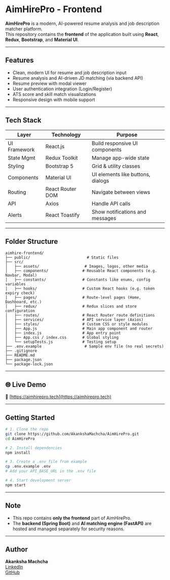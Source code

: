 # AimHirePro - Frontend

**AimHirePro** is a modern, AI-powered resume analysis and job description matcher platform.  
This repository contains the **frontend** of the application built using **React**, **Redux**, **Bootstrap**, and **Material UI**.

---

## Features

- Clean, modern UI for resume and job description input
- Resume analysis and AI-driven JD matching (via backend API)
- Resume preview with modal viewer
- User authentication integration (Login/Register)
- ATS score and skill match visualizations
- Responsive design with mobile support

---

## Tech Stack

| Layer        | Technology         | Purpose                                  |
|--------------|--------------------|------------------------------------------|
| UI Framework | React.js           | Build responsive UI components           |
| State Mgmt   | Redux Toolkit      | Manage app-wide state                    |
| Styling      | Bootstrap 5        | Grid & utility classes                   |
| Components   | Material UI        | UI elements like buttons, dialogs        |
| Routing      | React Router DOM   | Navigate between views                   |
| API          | Axios              | Handle API calls                         |
| Alerts       | React Toastify     | Show notifications and messages          |

---

## Folder Structure

```
aimhire-frontend/
├── public/                         # Static files
├── src/
│   ├── assets/                    # Images, logos, other media
│   ├── components/               # Reusable React components (e.g. Navbar, Modal)
│   ├── constants/                # Constants like enums, config variables
│   ├── hooks/                    # Custom React hooks (e.g. token expiry check)
│   ├── pages/                    # Route-level pages (Home, Dashboard, etc.)
│   ├── redux/                    # Redux slices and store configuration
│   ├── routes/                   # React Router route definitions
│   ├── services/                 # API service layer (Axios)
│   ├── styles/                   # Custom CSS or style modules
│   ├── App.js                    # Main app component and router
│   ├── index.js                  # App entry point
│   ├── App.css / index.css       # Global styling
│   └── setupTests.js             # Testing setup
├── .env.example                   # Sample env file (no real secrets)
├── .gitignore
├── README.md
├── package.json
└── package-lock.json
```

---

## 🌐 Live Demo

🔗 [https://aimhirepro.tech](https://aimhirepro.tech)  

---

## Getting Started

```bash
# 1. Clone the repo
git clone https://github.com/AkankshaMachcha/AimHirePro.git
cd AimHirePro

# 2. Install dependencies
npm install

# 3. Create a .env file from example
cp .env.example .env
# Add your API_BASE_URL in the .env file

# 4. Start development server
npm start
```

---

## Note

- This repo contains **only the frontend** part of AimHirePro.
- The **backend (Spring Boot)** and **AI matching engine (FastAPI)** are hosted and managed separately for security reasons.

---


## Author

**Akanksha Machcha**  
 [LinkedIn](https://www.linkedin.com/in/akanksha-machcha-4b1bbb306/)  
 [GitHub](https://github.com/AkankshaMachcha)
